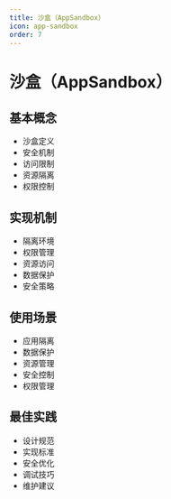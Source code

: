 ```yaml
---
title: 沙盒（AppSandbox）
icon: app-sandbox
order: 7
---
```


# 沙盒（AppSandbox）

## 基本概念
- 沙盒定义
- 安全机制
- 访问限制
- 资源隔离
- 权限控制

## 实现机制
- 隔离环境
- 权限管理
- 资源访问
- 数据保护
- 安全策略

## 使用场景
- 应用隔离
- 数据保护
- 资源管理
- 安全控制
- 权限管理

## 最佳实践
- 设计规范
- 实现标准
- 安全优化
- 调试技巧
- 维护建议
